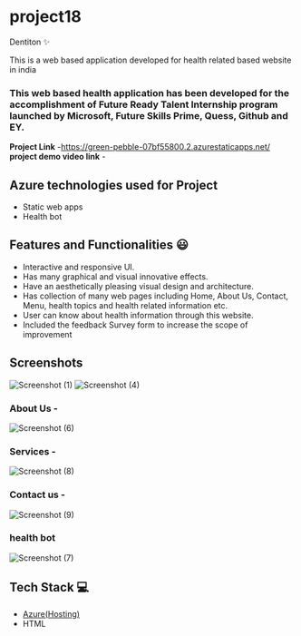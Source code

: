 # project18 
Dentiton ✨

This is a web based application developed for health related based website in india

### This web based health application has been developed for the accomplishment of Future Ready Talent Internship program launched by Microsoft, Future Skills Prime, Quess, Github and EY.


**Project Link** -https://green-pebble-07bf55800.2.azurestaticapps.net/
**project demo video link** - 

## Azure technologies used for Project

- Static web apps
- Health bot

## Features and Functionalities 😃

- Interactive and responsive UI.
- Has many graphical and visual innovative effects.
- Have an aesthetically pleasing visual design and architecture.
- Has collection of many web pages including Home, About Us, Contact, Menu, health topics and health related information etc.
- User can know about health information through this website.
- Included the feedback Survey form to increase the scope of improvement 

## Screenshots




   
![Screenshot (1)](https://user-images.githubusercontent.com/112957552/207617905-cffc3517-fe94-4e3e-b65e-78a4a69bdd5d.png)
![Screenshot (4)](https://user-images.githubusercontent.com/112957552/207617934-3a4d04f3-2196-49ec-9fea-c72489935b38.png)


### About Us -


![Screenshot (6)](https://user-images.githubusercontent.com/112957552/207617869-6e822569-1c47-4a30-9811-3ed8fa51c64e.png)

### Services -

![Screenshot (8)](https://user-images.githubusercontent.com/112957552/207618395-7f55ab51-7089-4989-abb7-35b3d9b97c44.png)


### Contact us -

![Screenshot (9)](https://user-images.githubusercontent.com/112957552/207618425-933fbe5a-25a4-4720-9d62-8838e46fd56c.png)


### health bot


![Screenshot (7)](https://user-images.githubusercontent.com/112957552/207617825-eb4c371b-f25b-4946-8380-dc80a2a404ac.png)


## Tech Stack 💻

- [Azure(Hosting)](https://azure.microsoft.com/en-in/features/azure-portal/)
- HTML
